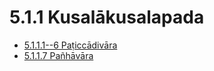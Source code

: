 # 5.1.1 Kusalākusalapada

* [5.1.1.1--6 Paṭiccādivāra](5.1.1/5.1.1.1--6.md)
* [5.1.1.7 Pañhāvāra](5.1.1/5.1.1.7.md)
